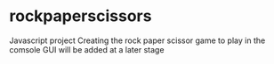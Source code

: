 # rockpaperscissors
Javascript project
Creating the rock paper scissor game to play in the comsole
GUI will be added at a later stage